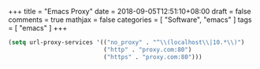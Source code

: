 +++
title = "Emacs Proxy"
date = 2018-09-05T12:51:10+08:00
draft = false
comments = true
mathjax = false
categories = [ "Software", "emacs" ]
tags = [ "emacs" ]
+++

```el
(setq url-proxy-services '(("no_proxy" . "^\\(localhost\\|10.*\\)")
                           ("http" . "proxy.com:80")
                           ("https" . "proxy.com:80")))

```

<!--more-->

